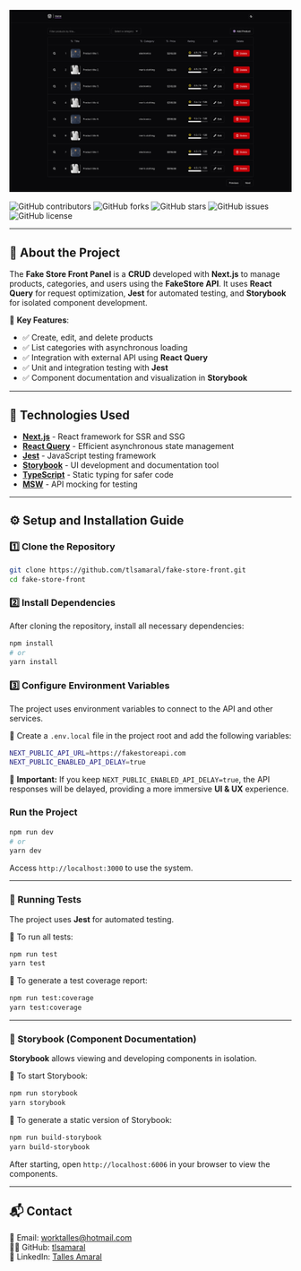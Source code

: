<a name="readme-top"></a>

![Fake Store Front Panel](./public/figma-template.png)

![GitHub contributors](https://img.shields.io/github/contributors/tlsamaral/fake-store-front.svg?style=for-the-badge)
![GitHub forks](https://img.shields.io/github/forks/tlsamaral/fake-store-front.svg?style=for-the-badge)
![GitHub stars](https://img.shields.io/github/stars/tlsamaral/fake-store-front.svg?style=for-the-badge)
![GitHub issues](https://img.shields.io/github/issues/tlsamaral/fake-store-front.svg?style=for-the-badge)
![GitHub license](https://img.shields.io/github/license/tlsamaral/fake-store-front.svg?style=for-the-badge)

---

## 📌 About the Project

The **Fake Store Front Panel** is a **CRUD** developed with **Next.js** to manage products, categories, and users using the **FakeStore API**. It uses **React Query** for request optimization, **Jest** for automated testing, and **Storybook** for isolated component development.

🔹 **Key Features**:
- ✅ Create, edit, and delete products  
- ✅ List categories with asynchronous loading  
- ✅ Integration with external API using **React Query**  
- ✅ Unit and integration testing with **Jest**  
- ✅ Component documentation and visualization in **Storybook**  

---

## 🚀 Technologies Used

- **[Next.js](https://nextjs.org/)** - React framework for SSR and SSG
- **[React Query](https://react-query.tanstack.com/)** - Efficient asynchronous state management
- **[Jest](https://jestjs.io/)** - JavaScript testing framework
- **[Storybook](https://storybook.js.org/)** - UI development and documentation tool
- **[TypeScript](https://www.typescriptlang.org/)** - Static typing for safer code
- **[MSW](https://mswjs.io/)** - API mocking for testing

---

## ⚙️ **Setup and Installation Guide**

### **1️⃣ Clone the Repository**
```bash
git clone https://github.com/tlsamaral/fake-store-front.git
cd fake-store-front
```

### **2️⃣ Install Dependencies**
After cloning the repository, install all necessary dependencies:

```bash
npm install
# or
yarn install
```

### **3️⃣ Configure Environment Variables**
The project uses environment variables to connect to the API and other services.

📌 Create a `.env.local` file in the project root and add the following variables:

```bash
NEXT_PUBLIC_API_URL=https://fakestoreapi.com  
NEXT_PUBLIC_ENABLED_API_DELAY=true
```
📌 **Important:** If you keep `NEXT_PUBLIC_ENABLED_API_DELAY=true`, the API responses will be delayed, providing a more immersive **UI & UX** experience.


### Run the Project

```bash
npm run dev
# or
yarn dev
```
Access `http://localhost:3000` to use the system.

---

### **🧪 Running Tests**
The project uses **Jest** for automated testing.

📌 To run all tests:  
```bash
npm run test  
yarn test  
```
📌 To generate a test coverage report:  
```bash
npm run test:coverage  
yarn test:coverage  
```
---

### **📖 Storybook (Component Documentation)**  
**Storybook** allows viewing and developing components in isolation.

📌 To start Storybook:  
```bash
npm run storybook  
yarn storybook  
```
📌 To generate a static version of Storybook:  
```bash
npm run build-storybook  
yarn build-storybook  
```
After starting, open `http://localhost:6006` in your browser to view the components.

---

## 📬 Contact  

📧 Email: [worktalles@hotmail.com](mailto:worktalles@hotmail.com)  
👨‍💻 GitHub: [tlsamaral](https://github.com/tlsamaral)  
🔗 LinkedIn: [Talles Amaral](https://linkedin.com/in/tallesamaral)  
